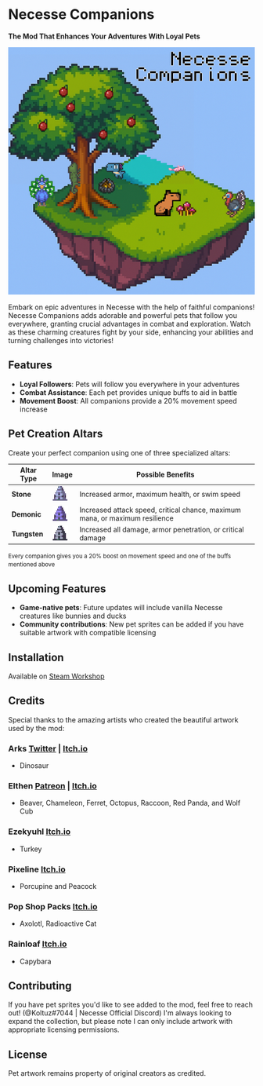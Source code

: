 # Necesse Companions
**The Mod That Enhances Your Adventures With Loyal Pets**

![preview.png](src/main/resources/preview.png)

Embark on epic adventures in Necesse with the help of faithful companions! Necesse Companions adds adorable and powerful pets that follow you everywhere, granting crucial advantages in combat and exploration. Watch as these charming creatures fight by your side, enhancing your abilities and turning challenges into victories!

## Features
- **Loyal Followers**: Pets will follow you everywhere in your adventures
- **Combat Assistance**: Each pet provides unique buffs to aid in battle
- **Movement Boost**: All companions provide a 20% movement speed increase

## Pet Creation Altars
Create your perfect companion using one of three specialized altars:

| Altar Type | Image | Possible Benefits |
|------------|-------|-------------------|
| **Stone** | ![stone_pet_altar.png](src/main/resources/items/stone_pet_altar.png) | Increased armor, maximum health, or swim speed |
| **Demonic** | ![demonic_pet_altar.png](src/main/resources/items/demonic_pet_altar.png) | Increased attack speed, critical chance, maximum mana, or maximum resilience |
| **Tungsten** | ![tungsten_pet_altar.png](src/main/resources/items/tungsten_pet_altar.png) | Increased all damage, armor penetration, or critical damage |

<small>Every companion gives you a 20% boost on movement speed and one of the buffs mentioned above</small>
## Upcoming Features
- **Game-native pets**: Future updates will include vanilla Necesse creatures like bunnies and ducks
- **Community contributions**: New pet sprites can be added if you have suitable artwork with compatible licensing

## Installation
Available on [Steam Workshop](https://steamcommunity.com/sharedfiles/filedetails/?id=3471322755)

## Credits
Special thanks to the amazing artists who created the beautiful artwork used by the mod:

### Arks [Twitter](https://x.com/ArksDigital) | [Itch.io](https://arks.itch.io)
- Dinosaur

### Elthen [Patreon](https://patreon.com/elthen) | [Itch.io](https://elthen.itch.io)
- Beaver, Chameleon, Ferret, Octopus, Raccoon, Red Panda, and Wolf Cub

### Ezekyuhl [Itch.io](https://ezekyuhl.itch.io)
- Turkey

### Pixeline [Itch.io](https://pixeline-k.itch.io)
- Porcupine and Peacock

### Pop Shop Packs [Itch.io](https://pop-shop-packs.itch.io/)
- Axolotl, Radioactive Cat

### Rainloaf [Itch.io](https://rainloaf.itch.io)
- Capybara

## Contributing
If you have pet sprites you'd like to see added to the mod, feel free to reach out! (@Koltuz#7044 | Necesse Official Discord) I'm always looking to expand the collection, but please note I can only include artwork with appropriate licensing permissions.

## License
Pet artwork remains property of original creators as credited.